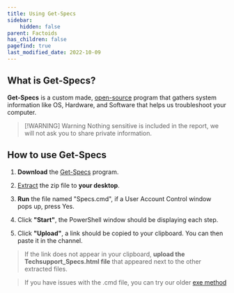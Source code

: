 ```yaml
---
title: Using Get-Specs
sidebar:
    hidden: false
parent: Factoids
has_children: false
pagefind: true
last_modified_date: 2022-10-09
---
```




## What is Get-Specs?

**Get-Specs** is a custom made, [open-source](https://github.com/r-Techsupport/Get-Specs) program that gathers system information like OS, Hardware, and Software that helps us troubleshoot your computer.

> [!WARNING] Warning
> Nothing sensitive is included in the report, we will not ask you to share private information.

## How to use Get-Specs

1. **Download** the [Get-Specs](https://github.com/r-Techsupport/Get-Specs/releases/latest/download/Get-Specs.zip) program.

2. [Extract](/learning/Computing-101#unzipingextracting-a-folder) the zip file to **your desktop**.

3. **Run** the file named "Specs.cmd", if a User Account Control window pops up, press Yes.

4. Click **"Start"**, the PowerShell window should be displaying each step.

5. Click **"Upload"**, a link should be copied to your clipboard. You can then paste it in the channel.

> If the link does not appear in your clipboard, **upload the Techsupport_Specs.html file** that appeared next to the other extracted files.

> If you have issues with the .cmd file, you can try our older [exe method](https://github.com/r-Techsupport/Get-Specs/releases/download/v1.8.0/Get-Specs.zip)
